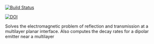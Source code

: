 [![Build Status](https://travis-ci.org/baptiste/planar.png?branch=master)](https://travis-ci.org/baptiste/planar)

[![DOI](https://zenodo.org/badge/5734/baptiste/planar.png)](http://dx.doi.org/10.5281/zenodo.11419)

Solves the electromagnetic problem of reflection and transmission at a multilayer planar interface. Also computes the decay rates for a dipolar emitter near a multilayer